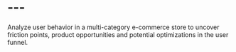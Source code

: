 # ---
Analyze user behavior in a multi-category e-commerce store to uncover friction points, product opportunities and potential optimizations in the user funnel.
